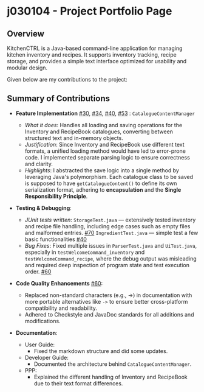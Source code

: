 # j030104 - Project Portfolio Page

## Overview

KitchenCTRL is a Java-based command-line application for managing kitchen inventory and recipes. It supports inventory tracking, recipe storage, and provides a simple text interface optimized for usability and modular design.

Given below are my contributions to the project:

## Summary of Contributions

* **Feature Implementation** [\#30](https://github.com/AY2425S2-CS2113-T13-1/tp/pull/30), [\#34](https://github.com/AY2425S2-CS2113-T13-1/tp/pull/34), [\#40](https://github.com/AY2425S2-CS2113-T13-1/tp/pull/40), [\#53](https://github.com/AY2425S2-CS2113-T13-1/tp/pull/53) : `CatalogueContentManager`
    * *What it does*: Handles all loading and saving operations for the Inventory and RecipeBook catalogues, converting between structured text and in-memory objects. 
    * *Justification*: Since Inventory and RecipeBook use different text formats, a unified loading method would have led to error-prone code. I implemented separate parsing logic to ensure correctness and clarity.
    * *Highlights*: I abstracted the save logic into a single method by leveraging Java's polymorphism. Each catalogue class to be saved is supposed to have `getCatalogueContent()` to define its own serialization format, adhering to **encapsulation** and the **Single Responsibility Principle**.

* **Testing & Debugging**: 
    * *JUnit tests written*: `StorageTest.java` — extensively tested inventory and recipe file handling, including edge cases such as empty files and malformed entries. [\#70](https://github.com/AY2425S2-CS2113-T13-1/tp/pull/70) `IngredientTest.java` — simple test a few basic functionalities [\#40](https://github.com/AY2425S2-CS2113-T13-1/tp/pull/44) 
    * *Bug Fixes*: Fixed multiple issues in `ParserTest.java` and `UiTest.java`, especially in `testWelcomeCommand_inventory` and `testWelcomeCommand_recipe`, where the debug output was misleading and required deep inspection of program state and test execution order. [\#60](https://github.com/AY2425S2-CS2113-T13-1/tp/pull/60)

* **Code Quality Enhancements** [\#60](https://github.com/AY2425S2-CS2113-T13-1/tp/pull/60):
    * Replaced non-standard characters (e.g., →) in documentation with more portable alternatives like `->` to ensure better cross-platform compatibility and readability. 
    * Adhered to Checkstyle and JavaDoc standards for all additions and modifications.

* **Documentation**:
    * User Guide:
        * Fixed the markdown structure and did some updates.
    * Developer Guide:
        * Documented the architecture behind `CatalogueContentManager`.
    * PPP:
        * Explained the different handling of Inventory and RecipeBook due to their text format differences.
